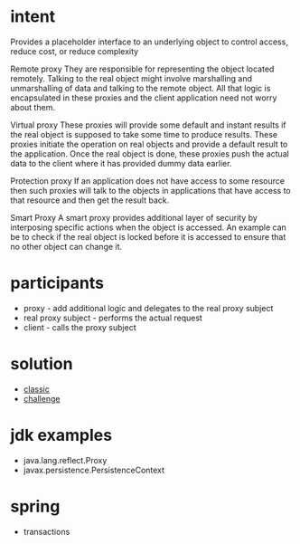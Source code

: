 # intent

Provides a placeholder interface to an underlying object to control access, reduce cost, or reduce complexity

Remote proxy
They are responsible for representing the object located remotely.
Talking to the real object might involve marshalling and unmarshalling of data and talking to the remote object.
All that logic is encapsulated in these proxies and the client application need not worry about them.

Virtual proxy
These proxies will provide some default and instant results if the real object is supposed to take some time
to produce results. These proxies initiate the operation on real objects and provide a default result to the
application. Once the real object is done, these proxies push the actual data to the client where it has
provided dummy data earlier.

Protection proxy
If an application does not have access to some resource then such proxies will talk to the objects in
applications that have access to that resource and then get the result back.

Smart Proxy
A smart proxy provides additional layer of security by interposing specific actions when the object is accessed.
An example can be to check if the real object is locked before it is accessed to ensure that no other object can change
it.

# participants

- proxy - add additional logic and delegates to the real proxy subject
- real proxy subject - performs the actual request
- client - calls the proxy subject

# solution

- [classic](../../../../design-patterns/src/main/java/com/sda/patterns/structural/proxy/ex1/Client.java)
- [challenge](../../../../design-patterns/src/main/java/com/sda/patterns/structural/proxy/challenge/Client.java)

# jdk examples

- java.lang.reflect.Proxy
- javax.persistence.PersistenceContext

# spring

- transactions
